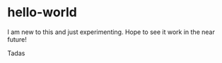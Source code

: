 # hello-world
I am new to this and just experimenting. Hope to see it work in the near future!

Tadas
